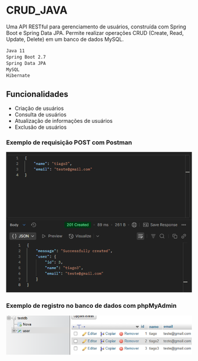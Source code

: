 # CRUD_JAVA

Uma API RESTful para gerenciamento de usuários, construída com Spring Boot e Spring Data JPA. Permite realizar operações CRUD (Create, Read, Update, Delete) em um banco de dados MySQL.

```bash
Java 11
Spring Boot 2.7
Spring Data JPA
MySQL
Hibernate
```

## Funcionalidades

- Criação de usuários
- Consulta de usuários
- Atualização de informações de usuários
- Exclusão de usuários

### Exemplo de requisição POST com Postman
![POST Postman](post_ex.png)

### Exemplo de registro no banco de dados com phpMyAdmin
![Registro no phpMyAdmin](sql_ex.png)
